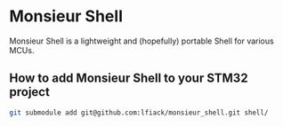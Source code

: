 # Monsieur Shell
Monsieur Shell is a lightweight and (hopefully) portable Shell for various MCUs.

## How to add Monsieur Shell to your STM32 project
```bash
git submodule add git@github.com:lfiack/monsieur_shell.git shell/
```
